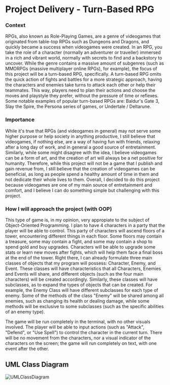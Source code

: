 # Project Delivery - Turn-Based RPG 

### Context 
RPGs, also known as Role-Playing Games, are a genre of videogames that originated from table-top RPGs such as Dungeons and Dragons, and quickly became a success when videogames were created. In an RPG, you take the role of a character (normally an adventurer or traveller) immersed in a rich and vibrant world, normally with secrets to find and a backstory to uncover. While the genre contains a massive amount of subgenres (such as MMORPGs (massive multiplayer online RPGs), for example), the focus of this project will be a turn-based RPG, specifically. A turn-based RPG omits the quick action of fights and battles for a more strategic approach, having the characters and enemies take turns to attack each other or help their teammates. This way, players need to plan their actions and choose the moves and playstyle they prefer, without the pressure of time or reflexes. Some notable examples of popular turn-based RPGs are: Baldur's Gate 3, Slay the Spire, the Persona series of games, or Undertale / Deltarune. 

### Importance
While it's true that RPGs (and videogames in general) may not serve some higher purpose or help society in anything productive, I still believe that videogames, if nothing else, are a way of having fun with friends, relaxing after a long day of work, and in general a good source of entretainment. Similarly, while some might disagree with the idea, I believe videogames can be a form of art, and the creation of art will always be a net positive for humanity. Therefore, while this project will not be a game that I publish and gain revenue from, I still believe that the creation of videogames can be beneficial, as long as people spend a healthy amount of time in them and not dedicate their whole lives to them. Overall, I decided to do this project because videogames are one of my main source of entretainment and comfort, and I believe I can do something simple but challenging with this project. 

### How I will approach the project (with OOP)
This type of game is, in my opinion, very appropiate to the subject of Object-Oriented Programming. I plan to have 4 characters in a party that the player will be able to control. This party of characters will ascend floors of a tower, encountering different things in each floor. Some floors may contain a treasure, some may contain a fight, and some may contain a shop to spend gold and buy upgrades. Characters will be able to upgrade some stats or learn new moves after fights, which will help them face a final boss at the end of the tower. Right there, I can already formulate three main classes of objects that my program will possess: Character, Enemy, and Event. These classes will have characteristics that all Characters, Enemies and Events will share, and different objects (such as the four main characters) will be created accordingly. Similarly, these classes will have subclasses, as to expand the types of objects that can be created. For example, the Enemy Class will have different subclasses for each type of enemy. Some of the methods of the class "Enemy" will be shared among all enemies, such as changing its health or dealing damage, while some methods will be exclusive to some subclasses (such as the specific abilities of an enemy type).

The game will be run completely in the terminal, with no other visuals involved. The player will be able to input actions (such as "Attack", "Defend", or "Use Spell") to control the character in the current turn. There will be no movement from the characters, nor a visual indicator of the characters on the screen; the game will run completely on text, with one event after the other. 

## UML Class Diagram
![UMLClassDiagram](https://github.com/user-attachments/assets/1a3992f9-88ba-4e88-90a4-da24425f5f29)

